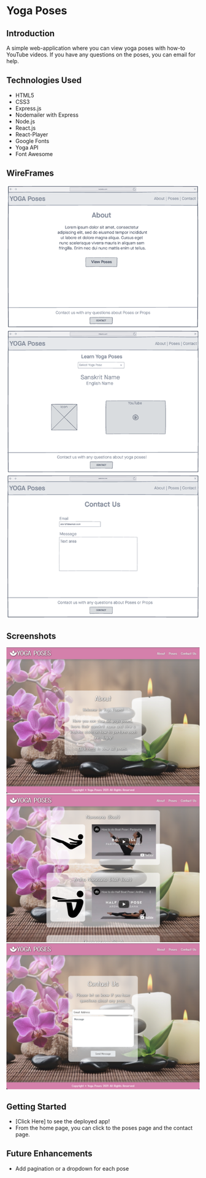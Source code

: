 # Yoga Poses

## Introduction

A simple web-application where you can view yoga poses with how-to YouTube videos. If you have any questions on the poses, you can email for help.

## Technologies Used

- HTML5
- CSS3
- Express.js
- Nodemailer with Express
- Node.js
- React.js
- React-Player
- Google Fonts
- Yoga API
- Font Awesome

## WireFrames

![wireframe](./src/images/sc-about.png)
![wireframe](./src/images/sc-poses.png)
![wireframe](./src/images/sc-contact.png)

## Screenshots

![screenshot](./src/images/about_pg.png)
![screenshot](./src/images/poses_pg.png)
![screenshot](./src/images/contact_pg.png)

## Getting Started

- [Click Here] to see the deployed app!
- From the home page, you can click to the poses page and the contact page.

## Future Enhancements

- Add pagination or a dropdown for each pose
